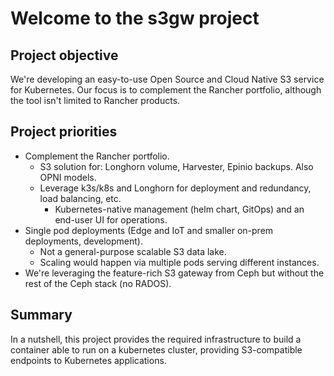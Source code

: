 # Welcome to the s3gw project

## Project objective

We're developing an easy-to-use Open Source and Cloud Native S3 service for
Kubernetes.
Our focus is to complement the Rancher portfolio, although the tool isn't
limited to Rancher products.

## Project priorities

- Complement the Rancher portfolio.
  - S3 solution for: Longhorn volume, Harvester, Epinio backups. Also OPNI models.
  - Leverage k3s/k8s and Longhorn for deployment and redundancy, load balancing,
  etc.
    - Kubernetes-native management (helm chart, GitOps) and an end-user UI for
    operations.
- Single pod deployments (Edge and IoT and smaller on-prem deployments,
development).
  - Not a general-purpose scalable S3 data lake.
  - Scaling would happen via multiple pods serving different instances.
- We're leveraging the feature-rich S3 gateway from Ceph but without the rest of
the Ceph stack (no RADOS).

## Summary

In a nutshell, this project provides the required infrastructure to build a container
able to run on a kubernetes cluster, providing S3-compatible endpoints to
Kubernetes applications.
